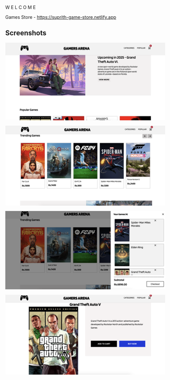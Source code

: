 W E L C O M E 

Games Store - https://suprith-game-store.netlify.app

## Screenshots

![Screenshot 1](screenshots/S1.png)



![Screenshot 2](screenshots/S2.png)



![Screenshot 2](screenshots/S3.png)


![Screenshot 2](screenshots/S4.png)

